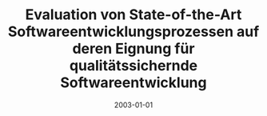 ---
abstract: ''
authors:
- Stefan Heil
date: '2003-01-01'
featured: false
links:
- name: Publik
  url: https://publik.tuwien.ac.at/showentry.php?ID=138160&lang=2
publication_types:
- '7'
publishDate: '2003-01-01'
title: Evaluation von State-of-the-Art Softwareentwicklungsprozessen auf deren Eignung
  für qualitätssichernde Softwareentwicklung
url_pdf: ''
---